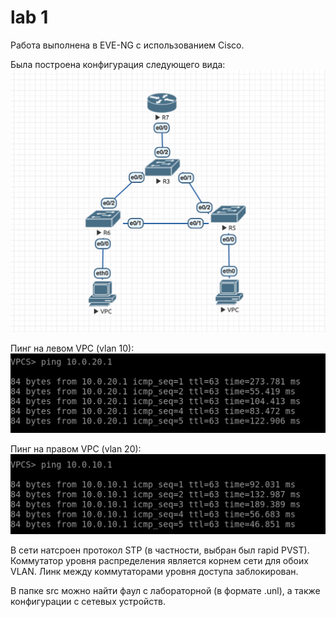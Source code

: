 # lab 1
Работа выполнена в EVE-NG с использованием Cisco.

Была построена конфигурация следующего вида:
![pic3](images/pic3.png)

Пинг на левом VPC (vlan 10):
![pic1](images/pic1.png)

Пинг на правом VPC (vlan 20):
![pic2](images/pic2.png)

В сети натсроен протокол STP (в частности, выбран был rapid PVST). Коммутатор уровня распределения является корнем сети для обоих VLAN. Линк между коммутаторами уровня доступа заблокирован.

В папке src можно найти фаул с лабораторной (в формате .unl), а также конфигурации с сетевых устройств.
